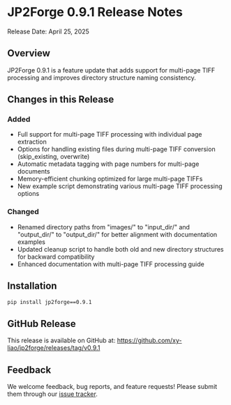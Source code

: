 # JP2Forge 0.9.1 Release Notes

Release Date: April 25, 2025

## Overview

JP2Forge 0.9.1 is a feature update that adds support for multi-page TIFF processing and improves directory structure naming consistency.

## Changes in this Release

### Added
- Full support for multi-page TIFF processing with individual page extraction
- Options for handling existing files during multi-page TIFF conversion (skip_existing, overwrite)
- Automatic metadata tagging with page numbers for multi-page documents
- Memory-efficient chunking optimized for large multi-page TIFFs
- New example script demonstrating various multi-page TIFF processing options

### Changed
- Renamed directory paths from "images/" to "input_dir/" and "output_dir/" to "output_dir/" for better alignment with documentation examples
- Updated cleanup script to handle both old and new directory structures for backward compatibility
- Enhanced documentation with multi-page TIFF processing guide

## Installation

```bash
pip install jp2forge==0.9.1
```

## GitHub Release

This release is available on GitHub at: https://github.com/xy-liao/jp2forge/releases/tag/v0.9.1

## Feedback

We welcome feedback, bug reports, and feature requests! Please submit them through our [issue tracker](https://github.com/xy-liao/jp2forge/issues).
